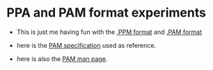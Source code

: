 # PPA and PAM format experiments
 - This is just me having fun with the [.PPM format][ppm_format_wiki] and [.PAM format][pam_format_wiki]

 - here is the [PAM specification][pam_format_spec] used as reference.
 - here is also the [PAM man page][pam_format_man_page].






 [ppm_format_wiki]:https://en.wikipedia.org/wiki/Netpbm#PPM_example
 [pam_format_wiki]:https://en.wikipedia.org/wiki/Netpbm#PAM_graphics_format
 [pam_format_spec]:http://netpbm.sourceforge.net/doc/pam.html
 [pam_format_man_page]:https://manpages.ubuntu.com/manpages/bionic/man5/pam.5.html